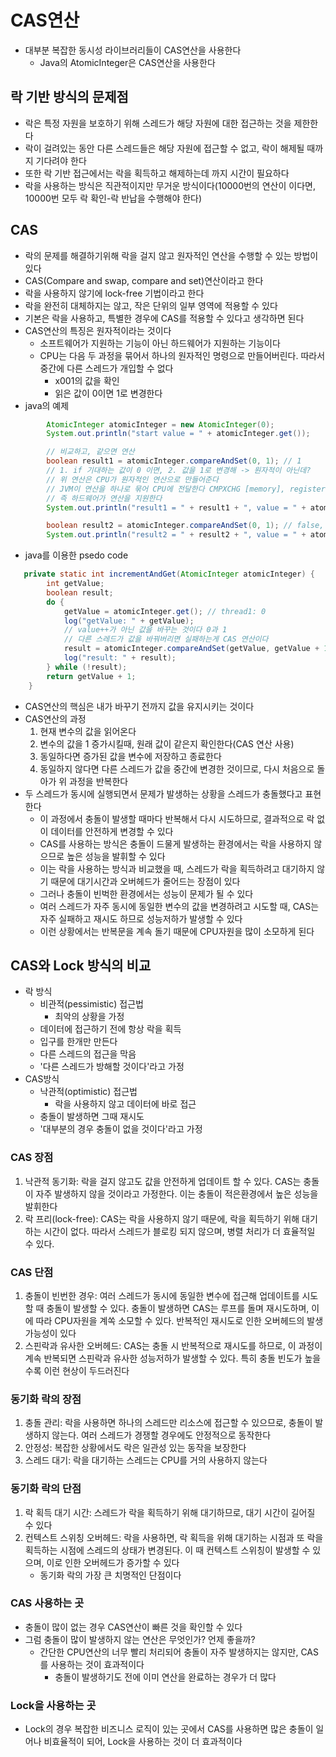 # CAS연산

- 대부분 복잡한 동시성 라이브러리들이 CAS연산을 사용한다
  - Java의 AtomicInteger은 CAS연산을 사용한다

## 락 기반 방식의 문제점

- 락은 특정 자원을 보호하기 위해 스레드가 해당 자원에 대한 접근하는 것을 제한한다
- 락이 걸려있는 동안 다른 스레드들은 해당 자원에 접근할 수 없고, 락이 해제될 때까지 기다려야 한다
- 또한 락 기반 접근에서는 락을 획득하고 해제하는데 까지 시간이 필요하다
- 락을 사용하는 방식은 직관적이지만 무거운 방식이다(10000번의 연산이 이다면, 10000번 모두 락 확인-락 반납을 수행해야 한다)

## CAS

- 락의 문제를 해결하기위해 락을 걸지 않고 원자적인 연산을 수행할 수 있는 방법이 있다
- CAS(Compare and swap, compare and set)연산이라고 한다
- 락을 사용하지 않기에 lock-free 기법이라고 한다
- 락을 완전히 대체하지는 않고, 작은 단위의 일부 영역에 적용할 수 있다
- 기본은 락을 사용하고, 특별한 경우에 CAS를 적용할 수 있다고 생각하면 된다
- CAS연산의 특징은 원자적이라는 것이다
  - 소프트웨어가 지원하는 기능이 아닌 하드웨어가 지원하는 기능이다
  - CPU는 다음 두 과정을 묶어서 하나의 원자적인 명령으로 만들어버린다. 따라서 중간에 다른 스레드가 개입할 수 없다
    - x001의 값을 확인
    - 읽은 값이 0이면 1로 변경한다
- java의 예제

```java
        AtomicInteger atomicInteger = new AtomicInteger(0);
        System.out.println("start value = " + atomicInteger.get());

        // 비교하고, 같으면 연산
        boolean result1 = atomicInteger.compareAndSet(0, 1); // 1
        // 1. if 기대하는 값이 0 이면, 2. 값을 1로 변경해 -> 원자적이 아닌데?
        // 위 연산은 CPU가 원자적인 연산으로 만들어준다
        // JVM이 연산을 하나로 묶어 CPU에 전달한다 CMPXCHG [memory], register
        // 즉 하드웨어가 연산을 지원한다
        System.out.println("result1 = " + result1 + ", value = " + atomicInteger.get());

        boolean result2 = atomicInteger.compareAndSet(0, 1); // false, 값을 바꾸지 않는다
        System.out.println("result2 = " + result2 + ", value = " + atomicInteger.get());
```

- java를 이용한 psedo code

```java
   private static int incrementAndGet(AtomicInteger atomicInteger) {
        int getValue;
        boolean result;
        do {
            getValue = atomicInteger.get(); // thread1: 0
            log("getValue: " + getValue);
            // value++가 아닌 값을 바꾸는 것이다 0과 1
            // 다른 스레드가 값을 바꿔버리면 실패하는게 CAS 연산이다
            result = atomicInteger.compareAndSet(getValue, getValue + 1);
            log("result: " + result);
        } while (!result);
        return getValue + 1;
    }
```

- CAS연산의 핵심은 내가 바꾸기 전까지 값을 유지시키는 것이다
- CAS연산의 과정
  1. 현재 변수의 값을 읽어온다
  2. 변수의 값을 1 증가시킬때, 원래 값이 같은지 확인한다(CAS 연산 사용)
  3. 동일하다면 증가된 값을 변수에 저장하고 종료한다
  4. 동일하지 않다면 다른 스레드가 값을 중간에 변경한 것이므로, 다시 처음으로 돌아가 위 과정을 반복한다
- 두 스레드가 동시에 실행되면서 문제가 발생하는 상황을 스레드가 충돌했다고 표현한다
  - 이 과정에서 충돌이 발생할 때마다 반복해서 다시 시도하므로, 결과적으로 락 없이 데이터를 안전하게 변경할 수 있다
  - CAS를 사용하는 방식은 충돌이 드물게 발생하는 환경에서는 락을 사용하지 않으므로 높은 성능을 발휘할 수 있다
  - 이는 락을 사용하는 방식과 비교했을 때, 스레드가 락을 획득하려고 대기하지 않기 때문에 대기시간과 오버헤드가 줄어드는 장점이 있다
  - 그러나 충돌이 빈벅한 환경에서는 성능이 문제가 될 수 있다
  - 여러 스레드가 자주 동시에 동일한 변수의 값을 변경하려고 시도할 때, CAS는 자주 실패하고 재시도 하므로 성능저하가 발생할 수 있다
  - 이런 상황에서는 반복문을 계속 돌기 때문에 CPU자원을 많이 소모하게 된다

## CAS와 Lock 방식의 비교

- 락 방식
  - 비관적(pessimistic) 접근법
    - 최악의 상황을 가정
  - 데이터에 접근하기 전에 항상 락을 획득
  - 입구를 한개만 만든다
  - 다른 스레드의 접근을 막음
  - '다른 스레드가 방해할 것이다'라고 가정
- CAS방식
  - 낙관적(optimistic) 접근법
    - 락을 사용하지 않고 데이터에 바로 접근
  - 충돌이 발생하면 그때 재시도
  - '대부분의 경우 충돌이 없을 것이다'라고 가정

### CAS 장점

1. 낙관적 동기화: 락을 걸지 않고도 값을 안전하게 업데이트 할 수 있다. CAS는 충돌이 자주 발생하지 않을 것이라고 가정한다. 이는 충돌이 적은환경에서 높은 성능을 발휘한다
2. 락 프리(lock-free): CAS는 락을 사용하지 않기 때문에, 락을 획득하기 위해 대기하는 시간이 없다. 따라서 스레드가 블로킹 되지 않으며, 병렬 처리가 더 효율적일 수 있다.

### CAS 단점

1. 충돌이 빈번한 경우: 여러 스레드가 동시에 동일한 변수에 접근해 업데이트를 시도할 때 충돌이 발생할 수 있다. 충돌이 발생하면 CAS는 루프를 돌며 재시도하며, 이에 따라 CPU자원을 계쏙 소모할 수 있다. 반복적인 재시도로 인한 오버헤드의 발생 가능성이 있다
2. 스핀락과 유사한 오버헤드: CAS는 충돌 시 반복적으로 재시도를 하므로, 이 과정이 계속 반복되면 스핀락과 유사한 성능저하가 발생할 수 있다. 특히 충돌 빈도가 높을 수록 이런 현상이 두드러진다

### 동기화 락의 장점

1. 충돌 관리: 락을 사용하면 하나의 스레드만 리소스에 접근할 수 있으므로, 충돌이 발생하지 않는다. 여러 스레드가 경쟁할 경우에도 안정적으로 동작한다
2. 안정성: 복잡한 상황에서도 락은 일관성 있는 동작을 보장한다
3. 스레드 대기: 락을 대기하는 스레드는 CPU를 거의 사용하지 않는다

### 동기화 락의 단점

1. 락 획득 대기 시간: 스레드가 락을 획득하기 위해 대기하므로, 대기 시간이 길어질 수 있다
2. 컨텍스트 스위칭 오버헤드: 락을 사용하면, 락 획득을 위해 대기하는 시점과 또 락을 획득하는 시점에 스레드의 상태가 변경된다. 이 때 컨텍스트 스위칭이 발생할 수 있으며, 이로 인한 오버헤드가 증가할 수 있다
   - 동기화 락의 가장 큰 치명적인 단점이다

### CAS 사용하는 곳

- 충돌이 많이 없는 경우 CAS연산이 빠른 것을 확인할 수 있다
- 그럼 충돌이 많이 발생하지 않는 연산은 무엇인가? 언제 좋을까?
  - 간단한 CPU연산의 너무 빨리 처리되어 충돌이 자주 발생하지는 않지만, CAS를 사용하는 것이 효과적이다
    - 충돌이 발생하기도 전에 이미 연산을 완료하는 경우가 더 많다

### Lock을 사용하는 곳

- Lock의 경우 복잡한 비즈니스 로직이 있는 곳에서 CAS를 사용하면 많은 충돌이 일어나 비효율적이 되어, Lock을 사용하는 것이 더 효과적이다
